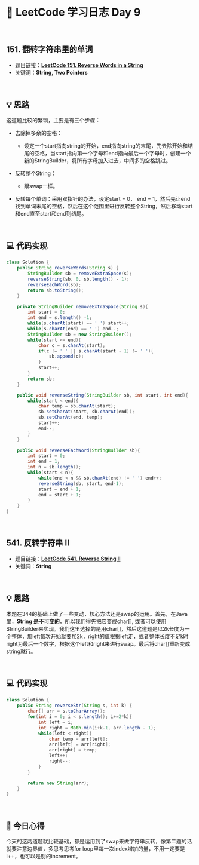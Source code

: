 # 📝 LeetCode 学习日志 Day 9

<br>

## 151. 翻转字符串里的单词
- 题目链接：[**LeetCode 151. Reverse Words in a String**](https://leetcode.com/problems/reverse-words-in-a-string/)
- 关键词：**String, Two Pointers**  

<br>

## 💡 思路
这道题比较的繁琐，主要是有三个步骤：
 
 - 去除掉多余的空格：
     - 设定一个start指向string的开始，end指向string的末尾，先去除开始和结尾的空格，当start指向第一个字母和end指向最后一个字母时，创建一个新的StringBuilder，将所有字母加入进去，中间多的空格跳过。

 - 反转整个String：
     - 跟swap一样。

 - 反转每个单词：采用双指针的办法，设定start = 0， end = 1，然后先让end找到单词末尾的空格，然后在这个范围里进行反转整个String，然后移动start和end直至start和end到结尾。

<br>

## 💻 代码实现
```java
class Solution {
    public String reverseWords(String s) {
        StringBuilder sb = removeExtraSpace(s);
        reverseString(sb, 0, sb.length() - 1);
        reverseEachWord(sb);
        return sb.toString();
    }

    private StringBuilder removeExtraSpace(String s){
        int start = 0;
        int end = s.length() -1;
        while(s.charAt(start) == ' ') start++;
        while(s.charAt(end) == ' ') end--;
        StringBuilder sb = new StringBuilder();
        while(start <= end){
            char c = s.charAt(start);
            if(c != ' ' || s.charAt(start - 1) != ' '){
                sb.append(c);
            }
            start++;
        }
        return sb;
    }

    public void reverseString(StringBuilder sb, int start, int end){
        while(start < end){
            char temp = sb.charAt(start);
            sb.setCharAt(start, sb.charAt(end));
            sb.setCharAt(end, temp);
            start++;
            end--;
        }
    }

    public void reverseEachWord(StringBuilder sb){
        int start = 0;
        int end = 1;
        int n = sb.length();
        while(start < n){
            while(end < n && sb.charAt(end) != ' ') end++;
            reverseString(sb, start, end-1);
            start = end + 1;
            end = start + 1;
        }
    }
}
```

<br>

## 541. 反转字符串 II
- 题目链接：[**LeetCode 541. Reverse String II**](https://leetcode.com/problems/reverse-string-ii/)
- 关键词：**String**

<br>

## 💡 思路
本题在344的基础上做了一些变动，核心方法还是swap的运用。首先，在Java里，**String 是不可变的**，所以我们得先把它变成char[], 或者可以使用StringBuilder来实现。我们这里选择的是用char[]，然后这道题是以2k长度为一个整体，那left每次开始就要加2k，right的值根据left走，或者整体长度不足k时right为最后一个数字，根据这个left和right来进行swap。最后将char[]重新变成string就行。

<br>

## 💻 代码实现
```java
class Solution {
    public String reverseStr(String s, int k) {
        char[] arr = s.toCharArray();
        for(int i = 0; i < s.length(); i+=2*k){
            int left = i;
            int right = Math.min(i+k-1, arr.length - 1);
            while(left < right){
                char temp = arr[left];
                arr[left] = arr[right];
                arr[right] = temp;
                left++;
                right--;
            }
        }

        return new String(arr);
    }
}
```

<br>

## 📝 今日心得
今天的这两道题就比较基础，都是运用到了swap来做字符串反转，像第二题的话就要注意边界值，多思考思考for loop里每一次index增加的量，不用一定要是i++，也可以是别的increment。